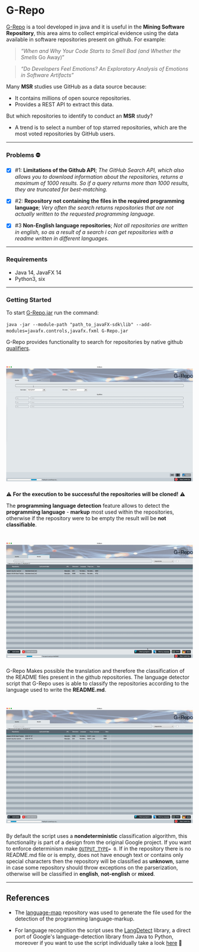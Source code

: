 # G-Repo

[G-Repo](https://sites.google.com/view/g-repo/home-page) is a tool developed in java and it is useful in the **Mining Software Repository**, this area aims to collect empirical evidence using the data available in software repositories present on github. For example:

> *“When and Why Your Code Starts to Smell Bad (and Whether the Smells*
Go Away)”

> *“Do Developers Feel Emotions? An Exploratory Analysis of Emotions in Software Artifacts”*

Many **MSR** studies use GitHub as a data source because:

* It contains millions of open source repositories.
* Provides a REST API to extract this data.

But which repositories to identify to conduct an **MSR** study?

* A trend is to select a number of top starred repositories, which are the most voted repositories by GitHub users.
___

### Problems :no_entry:
- [x] #1:  **Limitations of the Github API**; *The GitHub Search API, which also allows you to download information about the repositories, returns a maximum of 1000 results. So if a query returns more than 1000 results, they are truncated for best-matching.*

- [x] #2: **Repository not containing the files in the required programming language**; *Very often the search returns repositories that are not actually written to the requested programming language.*

- [x] #3 **Non-English language repositories**; *Not all repositories are written in english, so as a result of a search i can get repositories with a readme written in different languages.*
___

### Requirements
* Java 14, JavaFX 14
* Python3, six
___

### Getting Started

To start [G-Repo.jar](Demos/) run the command:

`java -jar --module-path "path_to_javaFX-sdk\lib" --add-modules=javafx.controls,javafx.fxml G-Repo.jar`

G-Repo provides functionality to search for repositories by native github [qualifiers](https://docs.github.com/en/github/searching-for-information-on-github/searching-for-repositories).

![](Demos/query_demo.gif)
======

:warning: **For the execution to be successful the repositories will be cloned!** :warning:

The **programming language detection** feature allows to detect the **programming language** - **markup** most used within the repositories, otherwise if the repository were to be empty the result will be **not classifiable**.

![](Demos/programming_language.gif)
======

G-Repo Makes possible the translation and therefore the classification of the README files present in the github repositories.
The language detector script that G-Repo uses is able to classify the repositories according to the language used to write the **README.md**.

![](Demos/language.gif)
======

By default the script uses a **nondeterministic** classification algorithm, this functionality is part of a design from the original Google project. If you want to enforce determinism make [`OUTPUT_TYPE`](https://github.com/MatHeartGaming/G-Repo/blob/master/risorse/GHLanguageDetection/detector.py#L57)```= 0```.
If in the repository there is no README.md file or is empty, does not have enough text or contains only special characters then the repository will be classified as **unknown**, same in case some repository should throw exceptions on the parserization, otherwise will be classified in **english**, **not-english** or **mixed**.
___

## References
* The [language-map](https://github.com/blakeembrey/language-map) repository was used to generate the file used for the detection of the programming language-markup.

* For language recognition the script uses the [LangDetect](https://github.com/Mimino666/langdetect) library, a direct port of Google's language-detection library from Java to Python, moreover if you want to use the script individually take a look [here](https://github.com/anasmounsif/README-language-detector) :rocket:

